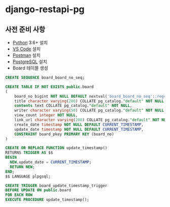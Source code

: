 # django-restapi-pg

## 사전 준비 사항

- [Python](https://www.python.org/downloads/) 3.6+ 설치
- [VS Code](https://code.visualstudio.com/download) 설치
- [Postman](https://www.postman.com/downloads/) 설치
- [PostgreSQL](https://www.postgresql.org/download/) 설치
- Board 테이블 생성

```sql
CREATE SEQUENCE board_board_no_seq;

CREATE TABLE IF NOT EXISTS public.board
(
    board_no bigint NOT NULL DEFAULT nextval('board_board_no_seq'::regclass),
    title character varying(200) COLLATE pg_catalog."default" NOT NULL,
    contents text COLLATE pg_catalog."default" NOT NULL,
    writer character varying(50) COLLATE pg_catalog."default" NOT NULL,
    view_count integer NOT NULL,
    link_url character varying(200) COLLATE pg_catalog."default" NOT NULL,
    create_date timestamp NOT NULL DEFAULT CURRENT_TIMESTAMP,
    update_date timestamp NOT NULL DEFAULT CURRENT_TIMESTAMP,
    CONSTRAINT board_pkey PRIMARY KEY (board_no)
)

CREATE OR REPLACE FUNCTION update_timestamp()
RETURNS TRIGGER AS $$
BEGIN
  NEW.update_date = CURRENT_TIMESTAMP;
  RETURN NEW;
END;
$$ LANGUAGE plpgsql;

CREATE TRIGGER board_update_timestamp_trigger
BEFORE UPDATE ON public.board
FOR EACH ROW
EXECUTE PROCEDURE update_timestamp();
```
